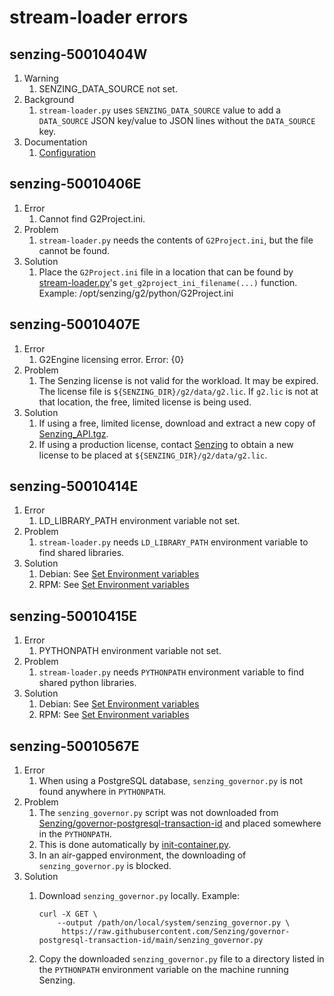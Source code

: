 # stream-loader errors

## senzing-50010404W

1. Warning
    1. SENZING_DATA_SOURCE not set.
1. Background
    1. `stream-loader.py` uses `SENZING_DATA_SOURCE` value to add a `DATA_SOURCE` JSON key/value to JSON lines  without the `DATA_SOURCE` key.
1. Documentation
    1. [Configuration](../README.md#configuration)

## senzing-50010406E

1. Error
    1. Cannot find G2Project.ini.
1. Problem
    1. `stream-loader.py` needs the contents of `G2Project.ini`, but the file cannot be found.
1. Solution
    1. Place the `G2Project.ini` file in a location that can be found by [stream-loader.py](../stream-loader.py)'s `get_g2project_ini_filename(...)` function.
    Example: /opt/senzing/g2/python/G2Project.ini

## senzing-50010407E

1. Error
    1. G2Engine licensing error.  Error: {0}
1. Problem
    1. The Senzing license is not valid for the workload.  It may be expired. The license file is `${SENZING_DIR}/g2/data/g2.lic`.  If `g2.lic` is not at that location, the free, limited license is being used.
1. Solution
    1. If using a free, limited license, download and extract a new copy of [Senzing_API.tgz](https://s3.amazonaws.com/public-read-access/SenzingComDownloads/Senzing_API.tgz).
    1. If using a production license, contact [Senzing](http://senzing.com) to obtain a new license to be placed at `${SENZING_DIR}/g2/data/g2.lic`.

## senzing-50010414E

1. Error
    1. LD_LIBRARY_PATH environment variable not set.
1. Problem
    1. `stream-loader.py` needs `LD_LIBRARY_PATH` environment variable to find shared libraries.
1. Solution
    1. Debian: See [Set Environment variables](debian-based-installation.md#set-environment-variables)
    1. RPM: See [Set Environment variables](rpm-based-installation.md#set-environment-variables)

## senzing-50010415E

1. Error
    1. PYTHONPATH environment variable not set.
1. Problem
    1. `stream-loader.py` needs `PYTHONPATH` environment variable to find shared python libraries.
1. Solution
    1. Debian: See [Set Environment variables](debian-based-installation.md#set-environment-variables)
    1. RPM: See [Set Environment variables](rpm-based-installation.md#set-environment-variables)

## senzing-50010567E

1. Error
    1. When using a PostgreSQL database, `senzing_governor.py` is not found anywhere in `PYTHONPATH`.
1. Problem
    1. The `senzing_governor.py` script was not downloaded from [Senzing/governor-postgresql-transaction-id](https://github.com/Senzing/governor-postgresql-transaction-id) and placed somewhere in the `PYTHONPATH`.
    1. This is done automatically by [init-container.py](https://github.com/Senzing/docker-init-container).
    1. In an air-gapped environment, the downloading of `senzing_governor.py` is blocked.
1. Solution
    1. Download `senzing_governor.py` locally.
       Example:

        ```console
        curl -X GET \
            --output /path/on/local/system/senzing_governor.py \
             https://raw.githubusercontent.com/Senzing/governor-postgresql-transaction-id/main/senzing_governor.py
        ```

    1. Copy the downloaded `senzing_governor.py` file to a directory listed in the `PYTHONPATH` environment variable on the machine running Senzing.
